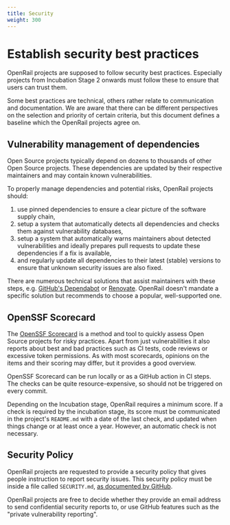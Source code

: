 ```yaml
---
title: Security
weight: 300
---
```


# Establish security best practices

OpenRail projects are supposed to follow security best practices. Especially projects from Incubation Stage 2 onwards must follow these to ensure that users can trust them.

Some best practices are technical, others rather relate to communication and documentation. We are aware that there can be different perspectives on the selection and priority of certain criteria, but this document defines a baseline which the OpenRail projects agree on.

## Vulnerability management of dependencies

Open Source projects typically depend on dozens to thousands of other Open Source projects. These dependencies are updated by their respective maintainers and may contain known vulnerabilities.

To properly manage dependencies and potential risks, OpenRail projects should:

1. use pinned dependencies to ensure a clear picture of the software supply chain,
1. setup a system that automatically detects all dependencies and checks them against vulnerability databases,
1. setup a system that automatically warns maintainers about detected vulnerabilities and ideally prepares pull requests to update these dependencies if a fix is available,
1. and regularly update all dependencies to their latest (stable) versions to ensure that unknown security issues are also fixed.

There are numerous technical solutions that assist maintainers with these steps, e.g. [GitHub's Dependabot](https://docs.github.com/en/code-security/getting-started/dependabot-quickstart-guide) or [Renovate](https://github.com/renovatebot/renovate). OpenRail doesn't mandate a specific solution but recommends to choose a popular, well-supported one.

## OpenSSF Scorecard

The [OpenSSF Scorecard](https://scorecard.dev/) is a method and tool to quickly assess Open Source projects for risky practices. Apart from just vulnerabilities it also reports about best and bad practices such as CI tests, code reviews or excessive token permissions. As with most scorecards, opinions on the items and their scoring may differ, but it provides a good overview.

OpenSSF Scorecard can be run locally or as a GitHub action in CI steps. The checks can be quite resource-expensive, so should not be triggered on every commit.

Depending on the Incubation stage, OpenRail requires a minimum score. If a check is required by the incubation stage, its score must be communicated in the project's `README.md` with a date of the last check, and updated when things change or at least once a year. However, an automatic check is not necessary.

## Security Policy

OpenRail projects are requested to provide a security policy that gives people instruction to report security issues. This security policy must be inside a file called `SECURITY.md`, [as documented by GitHub](https://docs.github.com/en/code-security/getting-started/adding-a-security-policy-to-your-repository).

OpenRail projects are free to decide whether they provide an email address to send confidential security reports to, or use GitHub features such as the "private vulnerability reporting".
